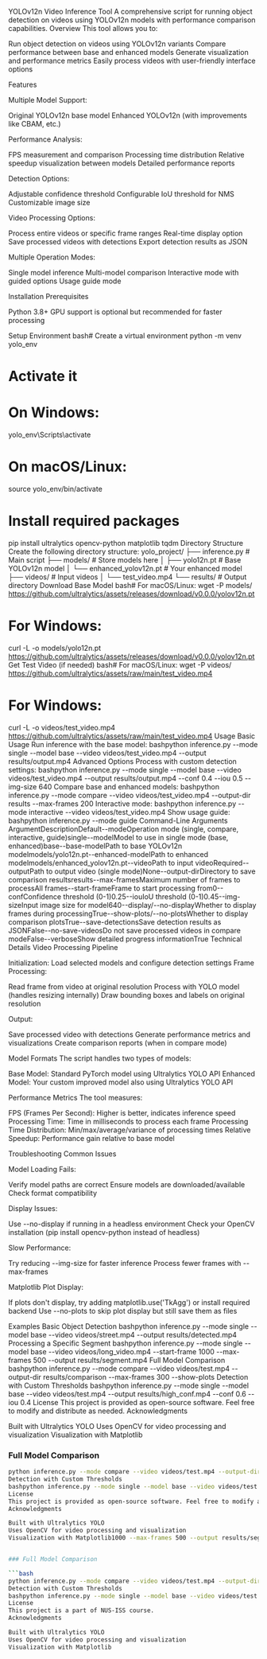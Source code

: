 YOLOv12n Video Inference Tool
A comprehensive script for running object detection on videos using YOLOv12n models with performance comparison capabilities.
Overview
This tool allows you to:

Run object detection on videos using YOLOv12n variants
Compare performance between base and enhanced models
Generate visualization and performance metrics
Easily process videos with user-friendly interface options

Features

Multiple Model Support:

Original YOLOv12n base model
Enhanced YOLOv12n (with improvements like CBAM, etc.)


Performance Analysis:

FPS measurement and comparison
Processing time distribution
Relative speedup visualization between models
Detailed performance reports


Detection Options:

Adjustable confidence threshold
Configurable IoU threshold for NMS
Customizable image size


Video Processing Options:

Process entire videos or specific frame ranges
Real-time display option
Save processed videos with detections
Export detection results as JSON


Multiple Operation Modes:

Single model inference
Multi-model comparison
Interactive mode with guided options
Usage guide mode



Installation
Prerequisites

Python 3.8+
GPU support is optional but recommended for faster processing

Setup Environment
bash# Create a virtual environment
python -m venv yolo_env

# Activate it
# On Windows:
yolo_env\Scripts\activate
# On macOS/Linux:
source yolo_env/bin/activate

# Install required packages
pip install ultralytics opencv-python matplotlib tqdm
Directory Structure
Create the following directory structure:
yolo_project/
├── inference.py      # Main script
├── models/           # Store models here
│   ├── yolo12n.pt    # Base YOLOv12n model
│   └── enhanced_yolov12n.pt  # Your enhanced model
├── videos/           # Input videos
│   └── test_video.mp4
└── results/          # Output directory
Download Base Model
bash# For macOS/Linux:
wget -P models/ https://github.com/ultralytics/assets/releases/download/v0.0.0/yolov12n.pt

# For Windows:
curl -L -o models/yolo12n.pt https://github.com/ultralytics/assets/releases/download/v0.0.0/yolov12n.pt
Get Test Video (if needed)
bash# For macOS/Linux:
wget -P videos/ https://github.com/ultralytics/assets/raw/main/test_video.mp4

# For Windows:
curl -L -o videos/test_video.mp4 https://github.com/ultralytics/assets/raw/main/test_video.mp4
Usage
Basic Usage
Run inference with the base model:
bashpython inference.py --mode single --model base --video videos/test_video.mp4 --output results/output.mp4
Advanced Options
Process with custom detection settings:
bashpython inference.py --mode single --model base --video videos/test_video.mp4 --output results/output.mp4 --conf 0.4 --iou 0.5 --img-size 640
Compare base and enhanced models:
bashpython inference.py --mode compare --video videos/test_video.mp4 --output-dir results --max-frames 200
Interactive mode:
bashpython inference.py --mode interactive --video videos/test_video.mp4
Show usage guide:
bashpython inference.py --mode guide
Command-Line Arguments
ArgumentDescriptionDefault--modeOperation mode (single, compare, interactive, guide)single--modelModel to use in single mode (base, enhanced)base--base-modelPath to base YOLOv12n modelmodels/yolo12n.pt--enhanced-modelPath to enhanced modelmodels/enhanced_yolov12n.pt--videoPath to input videoRequired--outputPath to output video (single mode)None--output-dirDirectory to save comparison resultsresults--max-framesMaximum number of frames to processAll frames--start-frameFrame to start processing from0--confConfidence threshold (0-1)0.25--iouIoU threshold (0-1)0.45--img-sizeInput image size for model640--display/--no-displayWhether to display frames during processingTrue--show-plots/--no-plotsWhether to display comparison plotsTrue--save-detectionsSave detection results as JSONFalse--no-save-videosDo not save processed videos in compare modeFalse--verboseShow detailed progress informationTrue
Technical Details
Video Processing Pipeline

Initialization: Load selected models and configure detection settings
Frame Processing:

Read frame from video at original resolution
Process with YOLO model (handles resizing internally)
Draw bounding boxes and labels on original resolution


Output:

Save processed video with detections
Generate performance metrics and visualizations
Create comparison reports (when in compare mode)



Model Formats
The script handles two types of models:

Base Model: Standard PyTorch model using Ultralytics YOLO API
Enhanced Model: Your custom improved model also using Ultralytics YOLO API

Performance Metrics
The tool measures:

FPS (Frames Per Second): Higher is better, indicates inference speed
Processing Time: Time in milliseconds to process each frame
Processing Time Distribution: Min/max/average/variance of processing times
Relative Speedup: Performance gain relative to base model

Troubleshooting
Common Issues

Model Loading Fails:

Verify model paths are correct
Ensure models are downloaded/available
Check format compatibility


Display Issues:

Use --no-display if running in a headless environment
Check your OpenCV installation (pip install opencv-python instead of headless)


Slow Performance:

Try reducing --img-size for faster inference
Process fewer frames with --max-frames


Matplotlib Plot Display:

If plots don't display, try adding matplotlib.use('TkAgg') or install required backend
Use --no-plots to skip plot display but still save them as files



Examples
Basic Object Detection
bashpython inference.py --mode single --model base --video videos/street.mp4 --output results/detected.mp4
Processing a Specific Segment
bashpython inference.py --mode single --model base --video videos/long_video.mp4 --start-frame 1000 --max-frames 500 --output results/segment.mp4
Full Model Comparison
bashpython inference.py --mode compare --video videos/test.mp4 --output-dir results/comparison --max-frames 300 --show-plots
Detection with Custom Thresholds
bashpython inference.py --mode single --model base --video videos/test.mp4 --output results/high_conf.mp4 --conf 0.6 --iou 0.4
License
This project is provided as open-source software. Feel free to modify and distribute as needed.
Acknowledgments

Built with Ultralytics YOLO
Uses OpenCV for video processing and visualization
Visualization with Matplotlib


### Full Model Comparison

```bash
python inference.py --mode compare --video videos/test.mp4 --output-dir results/comparison --max-frames 300 --show-plots
Detection with Custom Thresholds
bashpython inference.py --mode single --model base --video videos/test.mp4 --output results/high_conf.mp4 --conf 0.6 --iou 0.4
License
This project is provided as open-source software. Feel free to modify and distribute as needed.
Acknowledgments

Built with Ultralytics YOLO
Uses OpenCV for video processing and visualization
Visualization with Matplotlib1000 --max-frames 500 --output results/segment.mp4


### Full Model Comparison

```bash
python inference.py --mode compare --video videos/test.mp4 --output-dir results/comparison --max-frames 300 --show-plots
Detection with Custom Thresholds
bashpython inference.py --mode single --model base --video videos/test.mp4 --output results/high_conf.mp4 --conf 0.6 --iou 0.4
License
This project is a part of NUS-ISS course. 
Acknowledgments

Built with Ultralytics YOLO
Uses OpenCV for video processing and visualization
Visualization with Matplotlib
